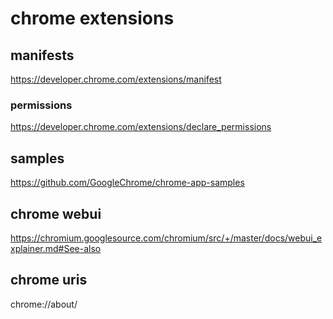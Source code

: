 # chrome extensions

## manifests

https://developer.chrome.com/extensions/manifest

### permissions

https://developer.chrome.com/extensions/declare_permissions

## samples

https://github.com/GoogleChrome/chrome-app-samples

## chrome webui

https://chromium.googlesource.com/chromium/src/+/master/docs/webui_explainer.md#See-also

## chrome uris

chrome://about/